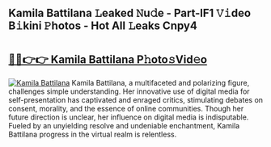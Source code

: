 ## Kamila Battilana 𝙻eaked 𝙽u𝚍e - Part-lF1 𝚅𝚒deo B𝚒kini 𝙿hotos - Hot All 𝙻eaks Cnpy4

# <h2><a href="http://ld0j0h6.urlbe.top/?page=Kamila+Battilana">🔗🔗👉👉 Kamila Battilana P𝚑oto𝚜Vid𝚎o</a></h2>

[![Kamila Battilana](https://i.imgur.com/eBuTRDB.gif)](http://ld0j0h6.urlbe.top/?page=Kamila+Battilana)
Kamila Battilana, a multifaceted and polarizing figure, challenges simple understanding. Her innovative use of digital media for self-presentation has captivated and enraged critics, stimulating debates on consent, morality, and the essence of online communities. Though her future direction is unclear, her influence on digital media is indisputable. Fueled by an unyielding resolve and undeniable enchantment, Kamila Battilana progress in the virtual realm is relentless.
